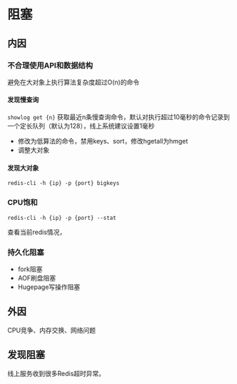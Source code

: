# 阻塞

## 内因

### 不合理使用API和数据结构

避免在大对象上执行算法复杂度超过O(n)的命令

#### 发现慢查询

`showlog get {n}`
获取最近n条慢查询命令，默认对执行超过10毫秒的命令记录到一个定长队列（默认为128），线上系统建议设置1毫秒

- 修改为低算法的命令，禁用keys、sort，修改hgetall为hmget
- 调整大对象

#### 发现大对象


```
redis-cli -h {ip} -p {port} bigkeys
```

### CPU饱和

```
redis-cli -h {ip} -p {port} --stat
```
查看当前redis情况，

### 持久化阻塞

- fork阻塞
- AOF刷盘阻塞
- Hugepage写操作阻塞

## 外因

CPU竞争、内存交换、网络问题

## 发现阻塞

线上服务收到很多Redis超时异常。

